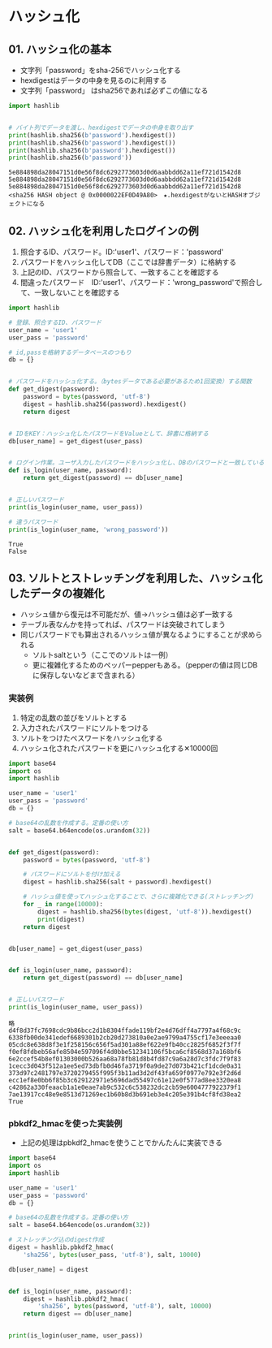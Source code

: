 # ハッシュ化

## 01. ハッシュ化の基本
- 文字列「password」をsha-256でハッシュ化する
- hexdigestはデータの中身を見るのに利用する
- 文字列「password」 はsha256であれば必ずこの値になる

```python:hash.py
import hashlib


# バイト列でデータを渡し、hexdigestでデータの中身を取り出す
print(hashlib.sha256(b'password').hexdigest())
print(hashlib.sha256(b'password').hexdigest())
print(hashlib.sha256(b'password').hexdigest())
print(hashlib.sha256(b'password'))

```
```sh:実行結果
5e884898da28047151d0e56f8dc6292773603d0d6aabbdd62a11ef721d1542d8
5e884898da28047151d0e56f8dc6292773603d0d6aabbdd62a11ef721d1542d8
5e884898da28047151d0e56f8dc6292773603d0d6aabbdd62a11ef721d1542d8
<sha256 HASH object @ 0x0000022EF0D49A80>　★.hexdigestがないとHASHオブジェクトになる
```


## 02. ハッシュ化を利用したログインの例

1. 照合するID、パスワード。ID:'user1'、パスワード：'password'
2. パスワードをハッシュ化してDB（ここでは辞書データ）に格納する
3. 上記のID、パスワードから照合して、一致することを確認する
4. 間違ったパスワード　ID:'user1'、パスワード：'wrong_password'で照合して、一致しないことを確認する


```python:hash.py
import hashlib

# 登録、照合するID、パスワード
user_name = 'user1'
user_pass = 'password'

# id,passを格納するデータベースのつもり
db = {}


# パスワードをハッシュ化する。（bytesデータである必要があるため1回変換）する関数
def get_digest(password):
    password = bytes(password, 'utf-8')
    digest = hashlib.sha256(password).hexdigest()
    return digest


# IDをKEY：ハッシュ化したパスワードをValueとして、辞書に格納する
db[user_name] = get_digest(user_pass)


# ログイン作業。ユーザ入力したパスワードをハッシュ化し、DBのパスワードと一致しているかを確認する
def is_login(user_name, password):
    return get_digest(password) == db[user_name]


# 正しいパスワード
print(is_login(user_name, user_pass))

# 違うパスワード
print(is_login(user_name, 'wrong_password'))
```

```sh:実行結果
True
False
```


## 03. ソルトとストレッチングを利用した、ハッシュ化したデータの複雑化
- ハッシュ値から復元は不可能だが、値→ハッシュ値は必ず一致する
- テーブル表なんかを持ってれば、パスワードは突破されてしまう
- 同じパスワードでも算出されるハッシュ値が異なるようにすることが求められる
    - ソルトsaltという（ここでのソルトは一例）
    - 更に複雑化するためのペッパーpepperもある。（pepperの値は同じDBに保存しないなどまで含まれる）


### 実装例
1. 特定の乱数の並びをソルトとする
2. 入力されたパスワードにソルトをつける
3. ソルトをつけたペスワードをハッシュ化する
4. ハッシュ化されたパスワードを更にハッシュ化する✕10000回

```python:hash.py
import base64
import os
import hashlib

user_name = 'user1'
user_pass = 'password'
db = {}

# base64の乱数を作成する。定番の使い方
salt = base64.b64encode(os.urandom(32))


def get_digest(password):
    password = bytes(password, 'utf-8')

    # パスワードにソルトを付け加える
    digest = hashlib.sha256(salt + password).hexdigest()

    # ハッシュ値を使ってハッシュ化することで、さらに複雑化できる(ストレッチング)
    for _ in range(10000):
        digest = hashlib.sha256(bytes(digest, 'utf-8')).hexdigest()
        print(digest)
    return digest


db[user_name] = get_digest(user_pass)


def is_login(user_name, password):
    return get_digest(password) == db[user_name]


# 正しいパスワード
print(is_login(user_name, user_pass))
```

```sh:実行結果
略
d4f8d37fc7698cdc9b86bcc2d1b8304ffade119bf2e4d76dff4a7797a4f68c9c
6338fb00de341edef6689301b2cb20d273810a0e2ae9799a4755cf17e3eeeaa0
05cdc8e638d8f3e1f258156c656f5ad301a88ef622e9fb40cc2825f6852f3f7f
f0ef8fdbeb56afe8504e597096f4d0bbe512341106f5bca6cf8568d37a168bf6
6e2ccef54b8ef01303000b526aa68a78fb81d8b4fd87c9a6a28d7c3fdc7f9f83
1cecc3d043f512a1ee5ed73dbfb0d46fa3719f0a9de27d073b421cf1dcde0a31
373d97c2481797e3720279455f995f3b11ad3d2df43fa659f0977e792e3f2d6d
ecc1ef8e0bb6f85b3c629122971e5696dad55497c61e12e0f577ad8ee3320ea8
c42862a330feaacb1a1e0eae7ab9c532c6c538232dc2cb59e6004777922379f1
7ae13917cc48e9e8513d71269ec1b60b8d3b691eb3e4c205e391b4cf8fd38ea2
True
```

### pbkdf2_hmacを使った実装例
- 上記の処理はpbkdf2_hmacを使うことでかんたんに実装できる
```python:hash.py
import base64
import os
import hashlib

user_name = 'user1'
user_pass = 'password'
db = {}

# base64の乱数を作成する。定番の使い方
salt = base64.b64encode(os.urandom(32))

# ストレッチング込のdigest作成
digest = hashlib.pbkdf2_hmac(
    'sha256', bytes(user_pass, 'utf-8'), salt, 10000)

db[user_name] = digest


def is_login(user_name, password):
    digest = hashlib.pbkdf2_hmac(
        'sha256', bytes(password, 'utf-8'), salt, 10000)
    return digest == db[user_name]


print(is_login(user_name, user_pass))
```